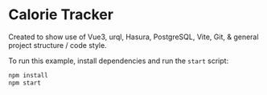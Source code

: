 # Calorie Tracker

Created to show use of Vue3, urql, Hasura, PostgreSQL, Vite, Git, & general project structure / code style.

To run this example, install dependencies and run the `start` script:

```sh
npm install
npm start
```
